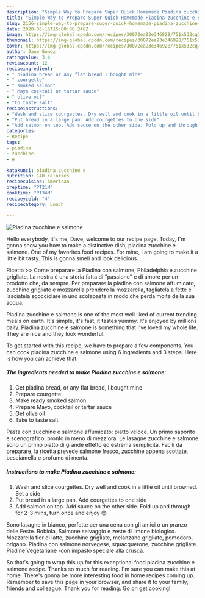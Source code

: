 ```yaml
---
description: "Simple Way to Prepare Super Quick Homemade Piadina zucchine e salmone"
title: "Simple Way to Prepare Super Quick Homemade Piadina zucchine e salmone"
slug: 2156-simple-way-to-prepare-super-quick-homemade-piadina-zucchine-e-salmone
date: 2020-06-15T15:00:08.246Z
image: https://img-global.cpcdn.com/recipes/30072ea93e346928/751x532cq70/piadina-zucchine-e-salmone-recipe-main-photo.jpg
thumbnail: https://img-global.cpcdn.com/recipes/30072ea93e346928/751x532cq70/piadina-zucchine-e-salmone-recipe-main-photo.jpg
cover: https://img-global.cpcdn.com/recipes/30072ea93e346928/751x532cq70/piadina-zucchine-e-salmone-recipe-main-photo.jpg
author: Jane Gomez
ratingvalue: 3.4
reviewcount: 12
recipeingredient:
- " piadina bread or any flat bread I bought mine"
- " courgette"
- " smoked salmon"
- " Mayo cocktail or tartar sauce"
- " olive oil"
- "to taste salt"
recipeinstructions:
- "Wash and slice courgettes. Dry well and cook in a little oil until browned. Set a side"
- "Put bread in a large pan. Add courgettes to one side"
- "Add salmon on top. Add sauce on the other side. Fold up and through for 2-3 mins, turn once and enjoy 😊"
categories:
- Recipe
tags:
- piadina
- zucchine
- e

katakunci: piadina zucchine e 
nutrition: 140 calories
recipecuisine: American
preptime: "PT21M"
cooktime: "PT34M"
recipeyield: "4"
recipecategory: Lunch

---
```



![Piadina zucchine e salmone](https://img-global.cpcdn.com/recipes/30072ea93e346928/751x532cq70/piadina-zucchine-e-salmone-recipe-main-photo.jpg)

Hello everybody, it's me, Dave, welcome to our recipe page. Today, I'm gonna show you how to make a distinctive dish, piadina zucchine e salmone. One of my favorites food recipes. For mine, I am going to make it a little bit tasty. This is gonna smell and look delicious.

Ricetta &gt;&gt; Come preparare la Piadina con salmone, Philadelphia e zucchine grigliate. La nostra è una storia fatta di &#34;passione&#34; e di amore per un prodotto che, da sempre. Per preparare la piadina con salmone affumicato, zucchine grigliate e mozzarella prendere la mozzarella, tagliatela a fette e lasciatela sgocciolare in uno scolapasta in modo che perda molta della sua acqua.

Piadina zucchine e salmone is one of the most well liked of current trending meals on earth. It's simple, it's fast, it tastes yummy. It's enjoyed by millions daily. Piadina zucchine e salmone is something that I've loved my whole life. They are nice and they look wonderful.


To get started with this recipe, we have to prepare a few components. You can cook piadina zucchine e salmone using 6 ingredients and 3 steps. Here is how you can achieve that.

<!--inarticleads1-->

##### The ingredients needed to make Piadina zucchine e salmone:

1. Get  piadina bread, or any flat bread, I bought mine
1. Prepare  courgette
1. Make ready  smoked salmon
1. Prepare  Mayo, cocktail or tartar sauce
1. Get  olive oil
1. Take to taste salt


Pasta con zucchine e salmone affumicato: piatto veloce. Un primo saporito e scenografico, pronto in meno di mezz&#39;ora. Le lasagne zucchine e salmone sono un primo piatto di grande effetto ed estrema semplicità. Facili da preparare, la ricetta prevede salmone fresco, zucchine appena scottate, besciamella e profumo di menta. 

<!--inarticleads2-->

##### Instructions to make Piadina zucchine e salmone:

1. Wash and slice courgettes. Dry well and cook in a little oil until browned. Set a side
1. Put bread in a large pan. Add courgettes to one side
1. Add salmon on top. Add sauce on the other side. Fold up and through for 2-3 mins, turn once and enjoy 😊


Sono lasagne in bianco, perfette per una cena con gli amici o un pranzo delle Feste. Robiola, Salmone selvaggio e zeste di limone biologico. Mozzarella fior di latte, zucchine grigliate, melanzane grigliate, pomodoro, origano. Piadina con salmone norvegese, squacquerone, zucchine grigliate. Piadine Vegetariane -con impasto speciale alla crusca. 

So that's going to wrap this up for this exceptional food piadina zucchine e salmone recipe. Thanks so much for reading. I'm sure you can make this at home. There's gonna be more interesting food in home recipes coming up. Remember to save this page in your browser, and share it to your family, friends and colleague. Thank you for reading. Go on get cooking!
